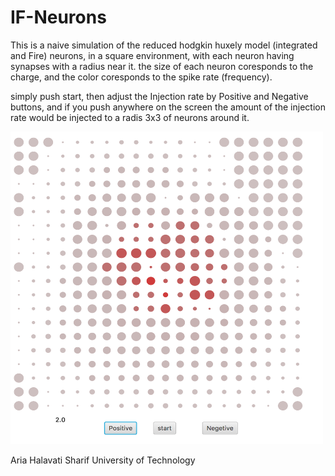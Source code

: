 # IF-Neurons

This is a naive simulation of the reduced hodgkin huxely model (integrated and Fire) neurons, in a square environment, with each neuron having synapses with a radius near it.
the size of each neuron coresponds to the charge, and the color coresponds to the spike rate (frequency).

simply push start, then adjust the Injection rate by Positive and Negative buttons, and if you push anywhere on the screen the amount of the injection rate would be injected to a radis 3x3 of neurons around it.

<img src="./IF_1.png" width="500" height="500" />


Aria Halavati
Sharif University of Technology
